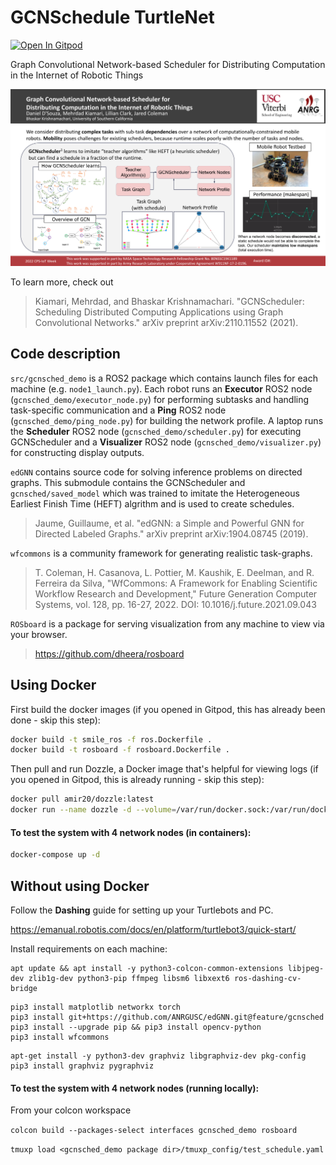 # GCNSchedule TurtleNet

[![Open In Gitpod](https://gitpod.io/button/open-in-gitpod.svg)](https://gitpod.io/#https://github.com/ANRGUSC/gcnschedule-turtlenet)

Graph Convolutional Network-based Scheduler for Distributing Computation in the Internet of Robotic Things

![Poster_Overview](GCNSchedule-Turtlenet.png)

To learn more, check out


>Kiamari, Mehrdad, and Bhaskar Krishnamachari. "GCNScheduler: Scheduling Distributed Computing Applications using Graph Convolutional Networks." arXiv preprint arXiv:2110.11552 (2021).

## Code description

`src/gcnsched_demo` is a ROS2 package which contains launch files for each machine (e.g. `node1_launch.py`). Each robot runs an **Executor** ROS2 node (`gcnsched_demo/executor_node.py`) for performing subtasks and handling task-specific communication and a **Ping** ROS2 node (`gcnsched_demo/ping_node.py`) for building the network profile. A laptop runs the **Scheduler** ROS2 node (`gcnsched_demo/scheduler.py`) for executing GCNScheduler and a **Visualizer** ROS2 node (`gcnsched_demo/visualizer.py`) for constructing display outputs.

`edGNN` contains source code for solving inference problems on directed graphs. This submodule contains the GCNScheduler and `gcnsched/saved_model` which was trained to imitate the Heterogeneous Earliest Finish Time (HEFT) algrithm and is used to create schedules.

> Jaume, Guillaume, et al. "edGNN: a Simple and Powerful GNN for Directed Labeled Graphs." arXiv preprint arXiv:1904.08745 (2019).

`wfcommons` is a community framework for generating realistic task-graphs.

> T. Coleman, H. Casanova, L. Pottier, M. Kaushik, E. Deelman, and R. Ferreira da Silva, "WfCommons: A Framework for Enabling Scientific Workflow Research and Development," Future Generation Computer Systems, vol. 128, pp. 16-27, 2022. DOI: 10.1016/j.future.2021.09.043

`ROSboard` is a package for serving visualization from any machine to view via your browser.

>https://github.com/dheera/rosboard

## Using Docker
First build the docker images (if you opened in Gitpod, this has already been done - skip this step):
```bash
docker build -t smile_ros -f ros.Dockerfile .
docker build -t rosboard -f rosboard.Dockerfile .
```

Then pull and run Dozzle, a Docker image that's helpful for viewing logs (if you opened in Gitpod, this is already running - skip this step):
```bash
docker pull amir20/dozzle:latest
docker run --name dozzle -d --volume=/var/run/docker.sock:/var/run/docker.sock -p 8888:8080 amir20/dozzle:latest
```

#### To test the system with 4 network nodes (in containers):

```bash
docker-compose up -d
```

## Without using Docker

Follow the **Dashing** guide for setting up your Turtlebots and PC.

https://emanual.robotis.com/docs/en/platform/turtlebot3/quick-start/

Install requirements on each machine:

```
apt update && apt install -y python3-colcon-common-extensions libjpeg-dev zlib1g-dev python3-pip ffmpeg libsm6 libxext6 ros-dashing-cv-bridge
```

```
pip3 install matplotlib networkx torch
pip3 install git+https://github.com/ANRGUSC/edGNN.git@feature/gcnsched
pip3 install --upgrade pip && pip3 install opencv-python
pip3 install wfcommons
```

```
apt-get install -y python3-dev graphviz libgraphviz-dev pkg-config
pip3 install graphviz pygraphviz
```

#### To test the system with 4 network nodes (running locally):

From your colcon workspace

``colcon build --packages-select interfaces gcnsched_demo rosboard``

``tmuxp load <gcnsched_demo package dir>/tmuxp_config/test_schedule.yaml``
